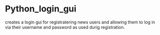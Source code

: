# Python_login_gui
creates a login gui for registratering news users and allowing them to log in via their username and password as used durig registration.
